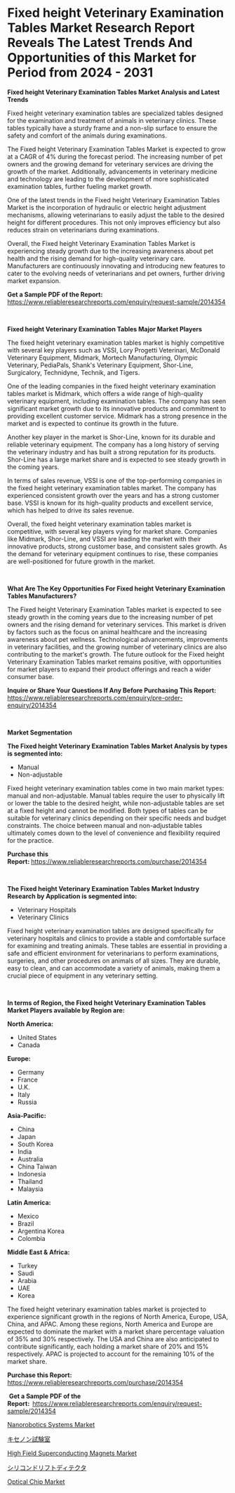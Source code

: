 <p><h1>Fixed height Veterinary Examination Tables Market Research Report Reveals The Latest Trends And Opportunities of this Market for Period from 2024 - 2031</h1></p><p><strong>Fixed height Veterinary Examination Tables Market Analysis and Latest Trends</strong></p>
<p><p>Fixed height veterinary examination tables are specialized tables designed for the examination and treatment of animals in veterinary clinics. These tables typically have a sturdy frame and a non-slip surface to ensure the safety and comfort of the animals during examinations.</p><p>The Fixed height Veterinary Examination Tables Market is expected to grow at a CAGR of 4% during the forecast period. The increasing number of pet owners and the growing demand for veterinary services are driving the growth of the market. Additionally, advancements in veterinary medicine and technology are leading to the development of more sophisticated examination tables, further fueling market growth.</p><p>One of the latest trends in the Fixed height Veterinary Examination Tables Market is the incorporation of hydraulic or electric height adjustment mechanisms, allowing veterinarians to easily adjust the table to the desired height for different procedures. This not only improves efficiency but also reduces strain on veterinarians during examinations.</p><p>Overall, the Fixed height Veterinary Examination Tables Market is experiencing steady growth due to the increasing awareness about pet health and the rising demand for high-quality veterinary care. Manufacturers are continuously innovating and introducing new features to cater to the evolving needs of veterinarians and pet owners, further driving market expansion.</p></p>
<p><strong>Get a Sample PDF of the Report:&nbsp;</strong> <a href="https://www.reliableresearchreports.com/enquiry/request-sample/2014354">https://www.reliableresearchreports.com/enquiry/request-sample/2014354</a></p>
<p>&nbsp;</p>
<p><strong>Fixed height Veterinary Examination Tables Major Market Players</strong></p>
<p><p>The fixed height veterinary examination tables market is highly competitive with several key players such as VSSI, Lory Progetti Veterinari, McDonald Veterinary Equipment, Midmark, Mortech Manufacturing, Olympic Veterinary, PediaPals, Shank's Veterinary Equipment, Shor-Line, Surgicalory, Technidyne, Technik, and Tigers.</p><p>One of the leading companies in the fixed height veterinary examination tables market is Midmark, which offers a wide range of high-quality veterinary equipment, including examination tables. The company has seen significant market growth due to its innovative products and commitment to providing excellent customer service. Midmark has a strong presence in the market and is expected to continue its growth in the future.</p><p>Another key player in the market is Shor-Line, known for its durable and reliable veterinary equipment. The company has a long history of serving the veterinary industry and has built a strong reputation for its products. Shor-Line has a large market share and is expected to see steady growth in the coming years.</p><p>In terms of sales revenue, VSSI is one of the top-performing companies in the fixed height veterinary examination tables market. The company has experienced consistent growth over the years and has a strong customer base. VSSI is known for its high-quality products and excellent service, which has helped to drive its sales revenue.</p><p>Overall, the fixed height veterinary examination tables market is competitive, with several key players vying for market share. Companies like Midmark, Shor-Line, and VSSI are leading the market with their innovative products, strong customer base, and consistent sales growth. As the demand for veterinary equipment continues to rise, these companies are well-positioned for future growth in the market.</p></p>
<p>&nbsp;</p>
<p><strong>What Are The Key Opportunities For Fixed height Veterinary Examination Tables Manufacturers?</strong></p>
<p><p>The Fixed height Veterinary Examination Tables market is expected to see steady growth in the coming years due to the increasing number of pet owners and the rising demand for veterinary services. This market is driven by factors such as the focus on animal healthcare and the increasing awareness about pet wellness. Technological advancements, improvements in veterinary facilities, and the growing number of veterinary clinics are also contributing to the market's growth. The future outlook for the Fixed height Veterinary Examination Tables market remains positive, with opportunities for market players to expand their product offerings and reach a wider consumer base.</p></p>
<p><strong>Inquire or Share Your Questions If Any Before Purchasing This Report:</strong> <a href="https://www.reliableresearchreports.com/enquiry/pre-order-enquiry/2014354">https://www.reliableresearchreports.com/enquiry/pre-order-enquiry/2014354</a></p>
<p>&nbsp;</p>
<p><strong>Market Segmentation</strong></p>
<p><strong>The Fixed height Veterinary Examination Tables Market Analysis by types is segmented into:</strong></p>
<p><ul><li>Manual</li><li>Non-adjustable</li></ul></p>
<p><p>Fixed height veterinary examination tables come in two main market types: manual and non-adjustable. Manual tables require the user to physically lift or lower the table to the desired height, while non-adjustable tables are set at a fixed height and cannot be modified. Both types of tables can be suitable for veterinary clinics depending on their specific needs and budget constraints. The choice between manual and non-adjustable tables ultimately comes down to the level of convenience and flexibility required for the practice.</p></p>
<p><strong>Purchase this Report:&nbsp;</strong><a href="https://www.reliableresearchreports.com/purchase/2014354">https://www.reliableresearchreports.com/purchase/2014354</a></p>
<p>&nbsp;</p>
<p><strong>The Fixed height Veterinary Examination Tables Market Industry Research by Application is segmented into:</strong></p>
<p><ul><li>Veterinary Hospitals</li><li>Veterinary Clinics</li></ul></p>
<p><p>Fixed height veterinary examination tables are designed specifically for veterinary hospitals and clinics to provide a stable and comfortable surface for examining and treating animals. These tables are essential in providing a safe and efficient environment for veterinarians to perform examinations, surgeries, and other procedures on animals of all sizes. They are durable, easy to clean, and can accommodate a variety of animals, making them a crucial piece of equipment in any veterinary setting.</p></p>
<p>&nbsp;</p>
<p><strong>In terms of Region, the Fixed height Veterinary Examination Tables Market Players available by Region are:</strong></p>
<p>
    <p> <strong> North America: </strong>
        <ul>
            <li>United States</li>
            <li>Canada</li>
        </ul>
        </p> 
    <p> <strong> Europe: </strong>
        <ul>
            <li>Germany</li>
            <li>France</li>
            <li>U.K.</li>
            <li>Italy</li>
            <li>Russia</li>
        </ul>
        </p> 
    <p> <strong> Asia-Pacific: </strong>
        <ul>
            <li>China</li>
            <li>Japan</li>
            <li>South Korea</li>
            <li>India</li>
            <li>Australia</li>
            <li>China Taiwan</li>
            <li>Indonesia</li>
            <li>Thailand</li>
            <li>Malaysia</li>
        </ul>
        </p> 
    <p> <strong> Latin America: </strong>
        <ul>
            <li>Mexico</li>
            <li>Brazil</li>
            <li>Argentina Korea</li>
            <li>Colombia</li>
        </ul>
        </p> 
    <p> <strong> Middle East & Africa: </strong>
        <ul>
            <li>Turkey</li>
            <li>Saudi</li>
            <li>Arabia</li>
            <li>UAE</li>
            <li>Korea</li>
        </ul>
    </p>
    </p>
<p><p>The fixed height veterinary examination tables market is projected to experience significant growth in the regions of North America, Europe, USA, China, and APAC. Among these regions, North America and Europe are expected to dominate the market with a market share percentage valuation of 35% and 30% respectively. The USA and China are also anticipated to contribute significantly, each holding a market share of 20% and 15% respectively. APAC is projected to account for the remaining 10% of the market share.</p></p>
<p><strong>Purchase this Report: </strong><a href="https://www.reliableresearchreports.com/purchase/2014354">https://www.reliableresearchreports.com/purchase/2014354</a></p>
<p>&nbsp;<strong>Get a Sample PDF of the Report:&nbsp;&nbsp;</strong><a href="https://www.reliableresearchreports.com/enquiry/request-sample/2014354">https://www.reliableresearchreports.com/enquiry/request-sample/2014354</a></p>
<p><strong></strong></p>
<p><p><a href="https://funky-papaya-cf4.notion.site/Nanorobotics-Systems-Market-Insights-Market-Players-and-Forecast-Till-2031-641a11600cee4b10a36a558c49b270ff">Nanorobotics Systems Market</a></p><p><a href="https://medium.com/@keeganbarrows2023/%E3%82%AD%E3%82%BB%E3%83%8E%E3%83%B3%E8%A9%A6%E9%A8%93%E5%AE%A4%E5%B8%82%E5%A0%B4-%E5%B8%82%E5%A0%B4%E3%82%B7%E3%82%A7%E3%82%A2-%E5%B8%82%E5%A0%B4%E3%83%88%E3%83%AC%E3%83%B3%E3%83%89-%E3%81%8A%E3%82%88%E3%81%B3%E5%B0%86%E6%9D%A5%E3%81%AE%E6%88%90%E9%95%B7%E3%82%92%E6%8E%A2%E3%82%8B-8793da7a9cd4">キセノン試験室</a></p><p><a href="https://confirmed-shield-e13.notion.site/High-Field-Superconducting-Magnets-Market-Furnish-Information-about-Market-Size-Market-Share-Marke-d0a3a848792f4a17bbeec1dd4d9a1a0d">High Field Superconducting Magnets Market</a></p><p><a href="https://medium.com/@keeganbarrows2023/%E3%82%B7%E3%83%AA%E3%82%B3%E3%83%B3%E3%83%89%E3%83%AA%E3%83%95%E3%83%88%E6%A4%9C%E5%87%BA%E5%99%A8%E5%B8%82%E5%A0%B4-%E5%B8%82%E5%A0%B4cagr-%E5%B8%82%E5%A0%B4%E3%83%88%E3%83%AC%E3%83%B3%E3%83%89-%E3%81%8A%E3%82%88%E3%81%B3%E6%88%90%E9%95%B7%E6%88%A6%E7%95%A5%E3%81%AB%E9%96%A2%E3%81%99%E3%82%8B%E6%B4%9E%E5%AF%9F-6c7a2d1287ec">シリコンドリフトディテクタ</a></p><p><a href="https://view.publitas.com/reportprime-1/optical-chip-market-growth-market-trends-covid-19-impact-and-forecasts-for-period-from-2024-2031/">Optical Chip Market</a></p></p>